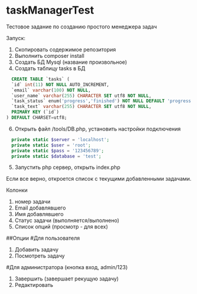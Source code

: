 # taskManagerTest
Тестовое задание по созданию простого менеджера задач

Запуск:
1. Скопировать содержимое репозитория
2. Выполнить composer install
3. Создать БД Mysql (название произвольное)
4. Создать таблицу tasks в БД 
  ```sql
    CREATE TABLE `tasks` (
    `id` int(11) NOT NULL AUTO_INCREMENT,
    `email` varchar(100) NOT NULL,
    `user_name` varchar(255) CHARACTER SET utf8 NOT NULL,
    `task_status` enum('progress','finished') NOT NULL DEFAULT 'progress',
    `task_text` varchar(255) CHARACTER SET utf8 NOT NULL,
    PRIMARY KEY (`id`)
  ) DEFAULT CHARSET=utf8;
  ```
  6. Открыть файл /tools/DB.php, установить настройки подключения 
  ```php
    private static $server = 'localhost';
    private static $user = 'root';
    private static $pass = '123456789';
    private static $database = 'test';
  ```
  5. Запустить php сервер, открыть index.php 

Если все верно, откроется список с текущими добавленными задачами.

Колонки
1. номер задачи
2. Email добавлявшего
3. Имя добавлявшего
4. Статус задачи (выполняется/выполнено)
5. Список опций (просмотр - для всех)

##Опции
#Для пользователя
1. Добавить задачу
2. Посмотреть задачу

#Для администратора (кнопка вход, admin/123)
1. Завершить (завершает рекущую задачу)
2. Редактировать


